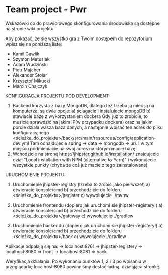 ﻿# Team project - Pwr

Wskazówki co do prawidłowego skonfigurowania środowiska są dostępne na stronie wiki projektu.

Aby pokazać, że się wszystko gra z Twoim dostępem do repozytorium wpisz się na poniższą listę:
+ Kamil Gawlik
+ Szymon Matusiak
+ Adam Wudziński
+ Piotr Majcher
+ Alexander Stolar
+ Krzysztof Mikucki
+ Marcin Chajczyk

KONFIGURACJA PROJEKTU POD DEVELOPMENT:
1. Backend korzysta z bazy MongoDB, dlatego też trzeba ją mieć ją na komputerze,
    są dwie opcje:
    a) ściagacie i instalujecie mongoDB
    b) stawiacie bazę z wykorzystaniem dockera
    Gdy już to zrobicie, to musicie sprawdzić na jakim IP(w przypadku dockera) oraz na jakim
       porcie działa wasza baza danych, a następnie wpisać ten adres do pliku konfiguracyjnego
       <ścieżka_do_projektu>/back/src/main/resources/config/application-dev.yml
       Tam odnajdujecie spring -> data -> mongodb -> uri. I w tym miejscu podmieniacie na swoj
       adres na którym macie bazę.
2. Wchodzicie na stronę https://jhipster.github.io/installation/ znajdujecie dział
    "Local installation with NPM (alternative to Yarn)" i wykonujecie wszystkie punkty
     (chyba że coś już macie z tego zainstalowane)

URUCHOMIENIE PROJEKTU:
1. Uruchomienie jhipster-registry (trzeba to zrobić jako pierwsze!)
    a) otwieracie konsole/cmd
    b) przechodzicie do folderu <ścieżka_do_projektu>/jregister
    c) wywołujecie ./mvnw

2. Uruchomienie frontendu (dopiero jak uruchomi sie jhipster-registery!)
        a) otwieracie konsole/cmd
        b) przechodzicie do folderu <ścieżka_do_projektu>/gateway
        c) wywołujecie ./gradlew

3. Uruchomienie backendu (dopiero jak uruchomi sie jhipster-registery!)
        a) otwieracie konsole/cmd
        b) przechodzicie do folderu <ścieżka_do_projektu>/back
        c) wywołujecie ./gradlew

Aplikacje odpalają się na:
    -> localhost:8761  => jhipster-registery
    -> localhost:8080  => front
    -> localhost:8081  => back

Weryfikacja działania:
    Po wykonaniu punktów 1, 2 i 3 po wpisaniu w przeglądarkę localhost:8080
     powinniśmy dostać ładną, działąjąca stronkę.

